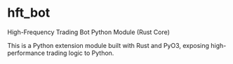 # hft_bot

High-Frequency Trading Bot Python Module (Rust Core)

This is a Python extension module built with Rust and PyO3, exposing high-performance trading logic to Python.
